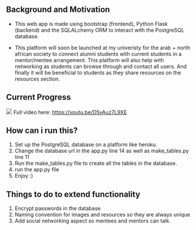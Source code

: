 Background and Motivation
------

- This web app is made using bootstrap (frontend), Python Flask (backend) and the SQLALchemy ORM to interact with the PostgreSQL database.

- This platform will soon be launched at my univeristy for the arab + north african society to connect alumni students with current students in a mentor/mentee arrangement. This platform will also help with networking as students can browse through and contact all users. And finally it will be beneficial to students as they share resources on the resources section.


Current Progress
----------------
![](demo.gif)
Full video here: https://youtu.be/D5yAuz7L9XE

How can i run this?
-----

1) Set up the PostgreSQL database on a platform like heroku.
2) Change the database url in the app.py line 14 as well as make_tables.py line 11
3) Run the make_tables.py file to create all the tables in the database.
4) run the app.py file
5) Enjoy :)


Things to do to extend functionality
------------
1) Encrypt passwords in the database
2) Naming convention for images and resources so they are always unique  
3) Add social networking aspect so mentees and mentors can talk.
